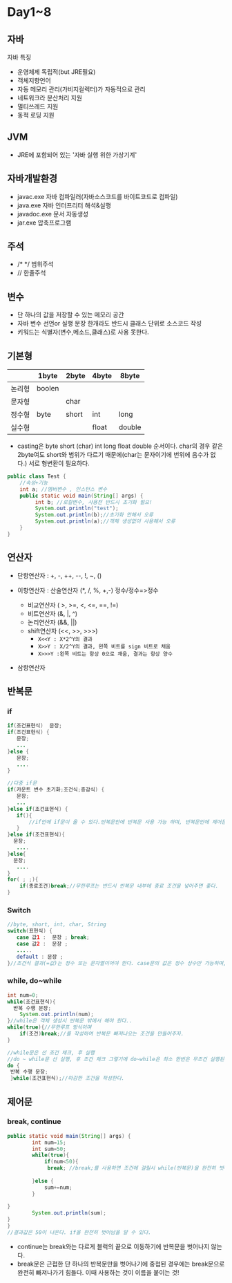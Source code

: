 # Day1~8

## 자바

자바 특징

* 운영체제 독립적(but JRE필요)
* 객체지향언어
* 자동 메모리 관리(가비지컬렉터)가 자동적으로 관리
* 네트워크라 분산처리 지원
* 멀티쓰레드 지원
* 동적 로딩 지원

##  JVM

- JRE에 포함되어 있는 '자바 실행 위한  가상기계'

## 자바개발환경

- javac.exe 자바 컴파일러(자바소스코드를 바이트코드로 컴파일)
- java.exe 자바 인터프리터 해석&실행
- javadoc.exe 문서 자동생성
- jar.exe 압축프로그램

## 주석

- /* */ 범위주석
- // 한줄주석

## 변수

- 단 하나의 값을 저장할 수 있는 메모리 공간
- 자바 변수 선언or 실행 문장 한개라도 반드시 클래스 단위로 소스코드 작성
- 키워드는 식별자(변수,메소드,클래스)로 사용 못한다.

## 기본형

|        | 1byte  | 2byte | 4byte | 8byte  |
| ------ | ------ | ----- | ----- | ------ |
| 논리형 | boolen |       |       |        |
| 문자형 |        | char  |       |        |
| 정수형 | byte   | short | int   | long   |
| 실수형 |        |       | float | double |

- casting은 byte short (char) int long float double 순서이다. char의 경우 같은 2byte여도 short와 범위가 다르기 때문에(char는 문자이기에 번위에 음수가 없다.) 서로 형변환이 필요하다. 

```java
public class Test {
    //속성+기능
	int a; //멤버변수 , 인스턴스 변수
	public static void main(String[] args) {
		 int b; //로컬변수, 사용전 반드시 초기화 필요!
		 System.out.println("test");
		 System.out.println(b);//초기화 안해서 오류
		 System.out.println(a);//객체 생성없이 사용해서 오류
	}
}
```

## 연산자

- 단항연산자 : +, -, ++, --, !, ~, ()

- 이항연산자 : 산술연산자 (*, /, %, +,-) 정수/정수=>정수

  - 비교연산자 ( >, >=, <, <=, ==, !=)
  - 비트연산자 (&, |, ^)
  - 논리연산자 (&&, ||)
  - shift연산자 (<<, >>, >>>)
    - `X<<Y : X*2^Y의 결과`
    - `X>>Y : X/2^Y의 결과, 왼쪽 비트를 sign 비트로 채움`
    - `X>>>Y :왼쪽 비트는 항상 0으로 채움, 결과는 항상 양수`

  

- 삼항연산자

## 반복문

### if

```java
if(조건표현식)  문장;
if(조건표현식) {
   문장;
   ...
}else {
   문장;
   ....
}
```

```java
//다중 if문
if(카운트 변수 초기화;조건식;증감식) {
   문장;
   ...
}else if(조건표현식) {
   if(){
       //if안에 if문이 올 수 있다.반복문안에 반복문 사용 가능 하며, 반복문안에 제어문 사용 가능하다. 
   }
}else if(조건표현식){
  문장;
   ....
}else{
  문장;
   ....
}
for( ; ;){
    if(종료조건)break;//무한루프는 반드시 반복문 내부에 종료 조건을 넣어주면 좋다.
}
```

### Switch

```java
//byte, short, int, char, String 
switch(표현식) {
   case 값1 :  문장 ; break;
   case 값2 :  문장 ;
   .....
   default : 문장 ;
}//조건식 결과(=값)는 정수 또는 문자열이어야 한다. case문의 값은 정수 상수만 가능하며, 중복되지 않아야 한다.
```

### while, do~while

```java
int num=0;
while(조건표현식){
  반복 수행 문장;
    System.out.println(num);
}//while은 객체 생성시 반복문 밖에서 해야 한다..
while(true){//무한루프 방식이며
    if(조건)break;//를 작성하여 반복문 빠져나오는 조건을 만들어주자.
}

//while문은 선 조건 체크, 후 실행
//do ~ while문 선 실행, 후 조건 체크 그렇기에 do~while은 최소 한번은 무조건 실행된다.
do {
 반복 수행 문장;
 }while(조건표현식);//마감한 조건을 작성한다.
```

## 제어문

### break, continue

```java
public static void main(String[] args) {
		int num=15;
		int sum=50;
		while(true){
			if(num<50){
		 	 break; //break;를 사용하면 조건에 걸릴시 while(반복문)을 완전히 벗어난다. 
		      
		}else {
			sum+=num;
		}
		
}
		System.out.println(sum);
}
}
//결과값은 50이 나온다. if을 완전히 벗어남을 알 수 있다.
```

- continue는  break와는 다르게 블럭의 끝으로 이동하기에 반복문을 벗어나지 않는다.
- break문은 근접한 단 하나의 반복문만을 벗어나기에 중첩된 경우에는 break문으로 완전히 빠져나가기 힘들다. 이때 사용하는 것이 이름을 붙이는 것!



